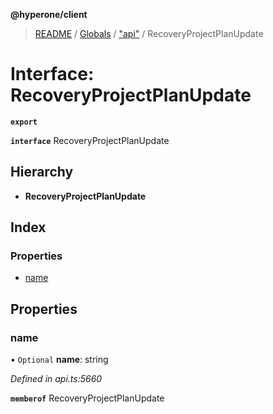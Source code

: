 **@hyperone/client**

> [README](../README.md) / [Globals](../globals.md) / ["api"](../modules/_api_.md) / RecoveryProjectPlanUpdate

# Interface: RecoveryProjectPlanUpdate

**`export`** 

**`interface`** RecoveryProjectPlanUpdate

## Hierarchy

* **RecoveryProjectPlanUpdate**

## Index

### Properties

* [name](_api_.recoveryprojectplanupdate.md#name)

## Properties

### name

• `Optional` **name**: string

*Defined in api.ts:5660*

**`memberof`** RecoveryProjectPlanUpdate
